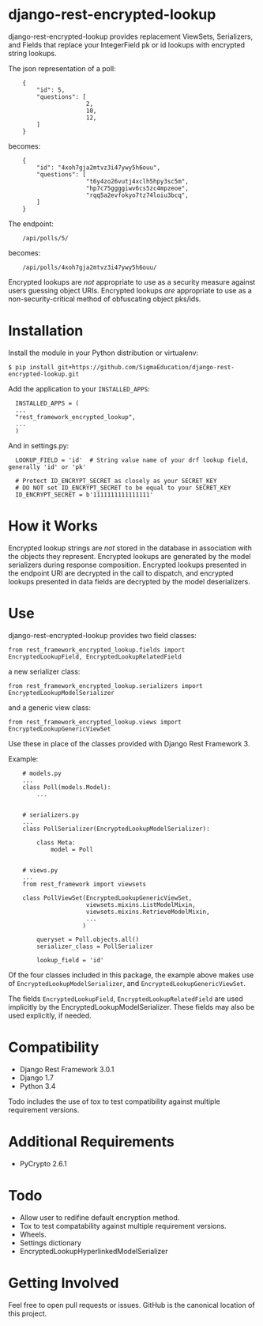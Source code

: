 django-rest-encrypted-lookup
=============

django-rest-encrypted-lookup provides replacement ViewSets, Serializers, and Fields that replace your IntegerField pk or id lookups with encrypted string lookups.

The json representation of a poll:
```
    {
        "id": 5,
        "questions": [
                      2,
                      10,
                      12,
        ]
    }
```
becomes:
```
    {
        "id": "4xoh7gja2mtvz3i47ywy5h6ouu",
        "questions": [
                      "t6y4zo26vutj4xclh5hpy3sc5m",
                      "hp7c75ggggiwv6cs5zc4mpzeoe",
                      "rqq5a2evfokyo7tz74loiu3bcq",
        ]
    }
```

The endpoint:

```
    /api/polls/5/
```
becomes:
```
    /api/polls/4xoh7gja2mtvz3i47ywy5h6ouu/
```

Encrypted lookups are *not* appropriate to use as a security measure against users guessing object URIs. Encrypted
lookups *are* appropriate to use as a non-security-critical method of obfuscating object pks/ids.


Installation
===============

Install the module in your Python distribution or virtualenv:

    $ pip install git+https://github.com/SigmaEducation/django-rest-encrypted-lookup.git

Add the application to your `INSTALLED_APPS`:

```
  INSTALLED_APPS = (
  ...
  "rest_framework_encrypted_lookup",
  ...
  )
```

And in settings.py:

```
  LOOKUP_FIELD = 'id'  # String value name of your drf lookup field, generally 'id' or 'pk'
  
  # Protect ID_ENCRYPT_SECRET as closely as your SECRET_KEY
  # DO NOT set ID_ENCRYPT_SECRET to be equal to your SECRET_KEY
  ID_ENCRYPT_SECRET = b'1111111111111111'
```

How it Works
============

Encrypted lookup strings are *not* stored in the database in association with the objects they represent. Encrypted
lookups are generated by the model serializers during response composition. Encrypted lookups presented in the endpoint
URI are decrypted in the call to dispatch, and encrypted lookups presented in data fields are decrypted by the model
deserializers.

Use
===

django-rest-encrypted-lookup provides two field classes:

    from rest_framework_encrypted_lookup.fields import EncryptedLookupField, EncryptedLookupRelatedField
    
a new serializer class:

    from rest_framework_encrypted_lookup.serializers import EncryptedLookupModelSerializer
    
and a generic view class:

    from rest_framework_encrypted_lookup.views import EncryptedLookupGenericViewSet
    
Use these in place of the classes provided with Django Rest Framework 3.
    
Example:

``` 
    # models.py
    ...
    class Poll(models.Model):
        ...
        
        
    # serializers.py
    ...
    class PollSerializer(EncryptedLookupModelSerializer):

        class Meta:
            model = Poll
            
            
    # views.py
    ...
    from rest_framework import viewsets
    
    class PollViewSet(EncryptedLookupGenericViewSet,
                      viewsets.mixins.ListModelMixin,
                      viewsets.mixins.RetrieveModelMixin,
                      ...
                     )
        
        queryset = Poll.objects.all()
        serializer_class = PollSerializer
        
        lookup_field = 'id'
```

Of the four classes included in this package, the example above makes use of `EncryptedLookupModelSerializer`, and 
`EncryptedLookupGenericViewSet`.

The fields `EncryptedLookupField`, `EncryptedLookupRelatedField` are used implicitly
by the EncryptedLookupModelSerializer. These fields may also be used explicitly, if needed.

Compatibility
=============

* Django Rest Framework 3.0.1
* Django 1.7
* Python 3.4

Todo includes the use of tox to test compatibility against multiple requirement versions.

Additional Requirements
=======================

* PyCrypto 2.6.1

Todo
====

* Allow user to redifine default encryption method.
* Tox to test compatability against multiple requirement versions.
* Wheels.
* Settings dictionary
* EncryptedLookupHyperlinkedModelSerializer

Getting Involved
================

Feel free to open pull requests or issues. GitHub is the canonical location of this project.
